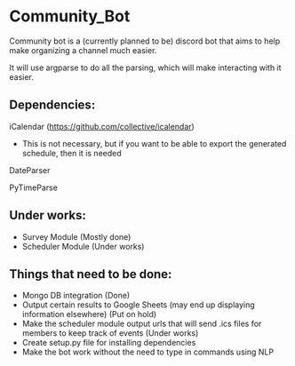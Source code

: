 # Community_Bot

Community bot is a (currently planned to be) discord bot that aims to help make organizing a channel much easier.

It will use argparse to do all the parsing, which will make interacting with it easier.

## Dependencies:
iCalendar (https://github.com/collective/icalendar)
* This is not necessary, but if you want to be able to export the generated schedule, then it is needed

DateParser

PyTimeParse

## Under works:
* Survey Module (Mostly done)
* Scheduler Module (Under works)

## Things that need to be done:
* Mongo DB integration (Done)
* Output certain results to Google Sheets (may end up displaying information elsewhere) (Put on hold)
* Make the scheduler module output urls that will send .ics files for members to keep track of events (Under works)
* Create setup.py file for installing dependencies
* Make the bot work without the need to type in commands using NLP